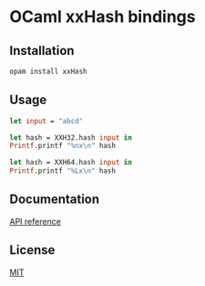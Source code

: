 OCaml xxHash bindings
=====================

Installation
------------

```sh
opam install xxHash
```

Usage
-----

```ocaml
let input = "abcd"

let hash = XXH32.hash input in
Printf.printf "%nx\n" hash

let hash = XXH64.hash input in
Printf.printf "%Lx\n" hash
```

Documentation
-------------

[API reference](http://314eter.github.io/ocaml-xxhash)

License
-------

[MIT](LICENSE)
